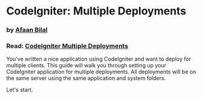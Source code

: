 # CodeIgniter: Multiple Deployments

### by [Afaan Bilal](https://afaanbilal.github.io)

### Read: [CodeIgniter Multiple Deployments](https://afaan.dev/codeigniter-multiple-deployments/static/index.html) 

You've written a nice application using CodeIgniter and want to deploy for multiple clients. This guide will walk you through setting up your CodeIgniter application for multiple deployments. All deployments will be on the same server using the same application and system folders.

Let's start.
